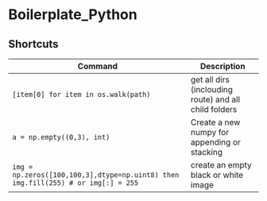 # Boilerplate_Python
## Shortcuts
| Command | Description |
| --- | --- |
| `[item[0] for item in os.walk(path)` | get all dirs (inclouding route) and all child folders |
| `a = np.empty((0,3), int)` | Create a new numpy for appending or stacking |
| `img = np.zeros([100,100,3],dtype=np.uint8) then img.fill(255) # or img[:] = 255` | create an empty black or white image
